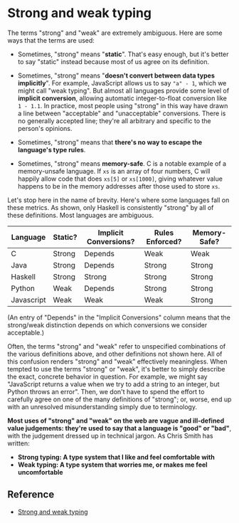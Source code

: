 # Strong and weak typing

The terms "strong" and "weak" are extremely ambiguous. Here are some ways that the terms are used:

- Sometimes, "strong" means "**static**". That's easy enough, but it's better to say "static" instead because most of us agree on its definition.

- Sometimes, "strong" means "**doesn't convert between data types implicitly**". For example, JavaScript allows us to say `"a" - 1`, which we might call "weak typing". But almost all languages provide some level of **implicit conversion**, allowing automatic integer-to-float conversion like `1 - 1.1`. In practice, most people using "strong" in this way have drawn a line between "acceptable" and "unacceptable" conversions. There is no generally accepted line; they're all arbitrary and specific to the person's opinions.

- Sometimes, "strong" means that **there's no way to escape the language's type rules**.

- Sometimes, "strong" means **memory-safe**. C is a notable example of a memory-unsafe language. If `xs` is an array of four numbers, C will happily allow code that does `xs[5]` or `xs[1000]`, giving whatever value happens to be in the memory addresses after those used to store `xs`.

Let's stop here in the name of brevity. Here's where some languages fall on these metrics. As shown, only Haskell is consistently "strong" by all of these definitions. Most languages are ambiguous.

| Language   | Static? | Implicit Conversions? | Rules Enforced? | Memory-Safe? |
| ---------- | ------- | --------------------- | --------------- | ------------ |
| C          | Strong  | Depends               | Weak            | Weak         |
| Java       | Strong  | Depends               | Strong          | Strong       |
| Haskell    | Strong  | Strong                | Strong          | Strong       |
| Python     | Weak    | Depends               | Strong          | Strong       |
| Javascript | Weak    | Weak                  | Weak            | Strong       |

(An entry of "Depends" in the "Implicit Conversions" column means that the strong/weak distinction depends on which conversions we consider acceptable.)

Often, the terms "strong" and "weak" refer to unspecified combinations of the various definitions above, and other definitions not shown here. All of this confusion renders "strong" and "weak" effectively meaningless. When tempted to use the terms "strong" or "weak", it's better to simply describe the exact, concrete behavior in question. For example, we might say "JavaScript returns a value when we try to add a string to an integer, but Python throws an error". Then, we don't have to spend the effort to carefully agree on one of the many definitions of "strong"; or, worse, end up with an unresolved misunderstanding simply due to terminology.

**Most uses of "strong" and "weak" on the web are vague and ill-defined value judgements: they're used to say that a language is "good" or "bad"**, with the judgement dressed up in technical jargon. As Chris Smith has written:

- **Strong typing: A type system that I like and feel comfortable with**
- **Weak typing: A type system that worries me, or makes me feel uncomfortable**

## Reference

- [Strong and weak typing](https://www.destroyallsoftware.com/compendium/strong-and-weak-typing?share_key=6b0dd1ec18ab6102)

